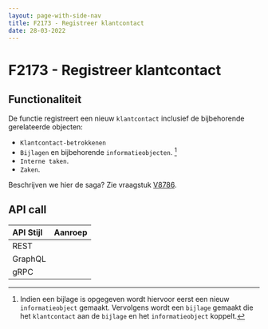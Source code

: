 ```yaml
---
layout: page-with-side-nav
title: F2173 - Registreer klantcontact
date: 28-03-2022
---
```


# F2173 - Registreer klantcontact

## Functionaliteit

De functie registreert een nieuw `klantcontact` inclusief de bijbehorende gerelateerde objecten:
- `Klantcontact-betrokkenen`
- `Bijlagen` en bijbehorende `informatieobjecten`. [^1]
- `Interne taken`.
- `Zaken`.

[^1]: Indien een bijlage is opgegeven wordt hiervoor eerst een nieuw `informatieobject` gemaakt.
Vervolgens wordt een `bijlage` gemaakt die het `klantcontact` aan de `bijlage` en het `informatieobject` koppelt.

Beschrijven we hier de saga? Zie vraagstuk [V8786](./8786.md).

## API call

| API Stijl | Aanroep |
| :--- | :--- |
| REST | |
| GraphQL | |
| gRPC | |
